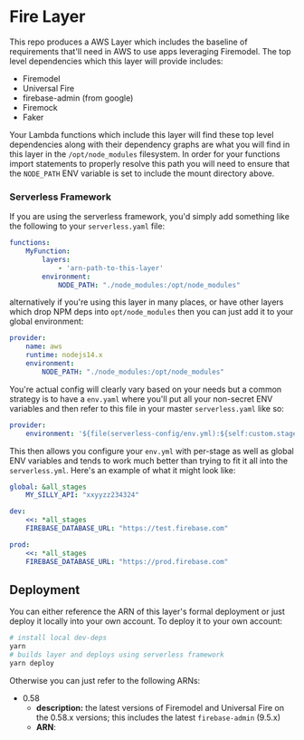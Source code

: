 # Fire Layer

This repo produces a AWS Layer which includes the baseline of requirements that'll need in AWS to use apps leveraging Firemodel. The top level dependencies which this layer will provide includes:

- Firemodel
- Universal Fire
- firebase-admin (from google)
- Firemock
- Faker

Your Lambda functions which include this layer will find these top level dependencies along with their dependency graphs are what you will find in this layer in the `/opt/node_modules` filesystem. In order for your functions import statements to properly resolve this path you will need to ensure that the `NODE_PATH` ENV variable is set to include the mount directory above. 

### Serverless Framework

If you are using the serverless framework, you'd simply add something like the following to your `serverless.yaml` file:

```yaml
functions:
    MyFunction:
        layers:
            - 'arn-path-to-this-layer'
        environment:
            NODE_PATH: "./node_modules:/opt/node_modules"
```

alternatively if you're using this layer in many places, or have other layers which drop NPM deps into `opt/node_modules` then you can just add it to your global environment:

```yaml
provider:
    name: aws
    runtime: nodejs14.x
    environment:
        NODE_PATH: "./node_modules:/opt/node_modules"
```

You're actual config will clearly vary based on your needs but a common strategy is to have a `env.yaml` where you'll put all your non-secret ENV variables and then refer to this file in your master `serverless.yaml` like so:

```yaml
provider:
    environment: '${file(serverless-config/env.yml):${self:custom.stage}}'
```

This then allows you configure your `env.yml` with per-stage as well as global ENV variables and tends to work much better than trying to fit it all into the `serverless.yml`. Here's an example of what it might look like:

```yaml
global: &all_stages
    MY_SILLY_API: "xxyyzz234324"

dev:
    <<: *all_stages
    FIREBASE_DATABASE_URL: "https://test.firebase.com"

prod:
    <<: *all_stages
    FIREBASE_DATABASE_URL: "https://prod.firebase.com"
```

## Deployment

You can either reference the ARN of this layer's formal deployment or just deploy it locally into your own account. To deploy it to your own account:

```sh
# install local dev-deps
yarn
# builds layer and deploys using serverless framework
yarn deploy
```

Otherwise you can just refer to the following ARNs:

- 0.58 
    - **description:** the latest versions of Firemodel and Universal Fire on the 0.58.x versions; this includes the latest `firebase-admin` (9.5.x)
    - **ARN**: 


